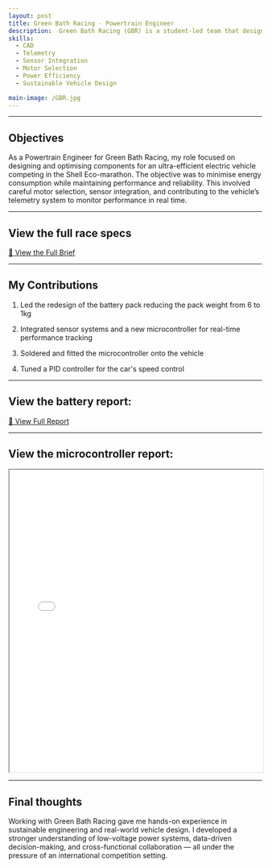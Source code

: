 ```yaml
---
layout: post
title: Green Bath Racing - Powertrain Engineer
description:  Green Bath Racing (GBR) is a student-led team that designs and builds ultra-efficient electric vehicles to compete in the Shell Eco-marathon, an international competition focused on innovation and energy efficiency. 
skills: 
  - CAD
  - Telemetry
  - Sensor Integration
  - Motor Selection
  - Power Efficiency
  - Sustainable Vehicle Design

main-image: /GBR.jpg
---
```


---
## Objectives
As a Powertrain Engineer for Green Bath Racing, my role focused on designing and optimising components for an ultra-efficient electric vehicle competing in the Shell Eco-marathon. The objective was to minimise energy consumption while maintaining performance and reliability. This involved careful motor selection, sensor integration, and contributing to the vehicle’s telemetry system to monitor performance in real time. 

---

## View the full race specs
<a class="btn" href="/assets/documents/shaft_design_brief.pdf" target="_blank">📄 View the Full Brief</a>

---

## My Contributions

1. Led the redesign of the battery pack reducing the pack weight from 6 to 1kg

2. Integrated sensor systems and a new microcontroller for real-time performance tracking

3. Soldered and fitted the microcontroller onto the vehicle

4. Tuned a PID controller for the car's speed control

---

## View the battery report:
<a class="btn" href="/assets/documents/shaft_design_report.pdf" target="_blank">📄 View Full Report</a>

---

## View the microcontroller report:
<iframe src="/assets/documents/SD86-drawing-assembly.pdf" width="100%" height="600"></iframe>

---

## Final thoughts
Working with Green Bath Racing gave me hands-on experience in sustainable engineering and real-world vehicle design. I developed a stronger understanding of low-voltage power systems, data-driven decision-making, and cross-functional collaboration — all under the pressure of an international competition setting.

